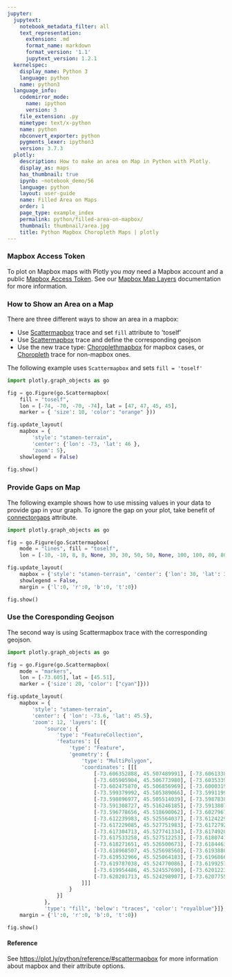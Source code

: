 ```yaml
---
jupyter:
  jupytext:
    notebook_metadata_filter: all
    text_representation:
      extension: .md
      format_name: markdown
      format_version: '1.1'
      jupytext_version: 1.2.1
  kernelspec:
    display_name: Python 3
    language: python
    name: python3
  language_info:
    codemirror_mode:
      name: ipython
      version: 3
    file_extension: .py
    mimetype: text/x-python
    name: python
    nbconvert_exporter: python
    pygments_lexer: ipython3
    version: 3.7.3
  plotly:
    description: How to make an area on Map in Python with Plotly.
    display_as: maps
    has_thumbnail: true
    ipynb: ~notebook_demo/56
    language: python
    layout: user-guide
    name: Filled Area on Maps
    order: 1
    page_type: example_index
    permalink: python/filled-area-on-mapbox/
    thumbnail: thumbnail/area.jpg
    title: Python Mapbox Choropleth Maps | plotly
---
```



### Mapbox Access Token

To plot on Mapbox maps with Plotly you *may* need a Mapbox account and a public [Mapbox Access Token](https://www.mapbox.com/studio). See our [Mapbox Map Layers](/python/mapbox-layers/) documentation for more information.


### How to Show an Area on a Map 

There are three different ways to show an area in a mapbox: 
- Use [Scattermapbox](https://plot.ly/python/reference/#scattermapbox) trace and set `fill` attribute to 'toself' 
- Use [Scattermapbox](https://plot.ly/python/reference/#scattermapbox) trace and define the corresponding geojson
- Use the new trace type: [Choroplethmapbox](https://plot.ly/python/mapbox-county-choropleth/) for mapbox cases, or [Choropleth](https://plot.ly/python/choropleth-maps/) trace for non-mapbox ones.

The following example uses `Scattermapbox` and sets `fill = 'toself'` 

```python
import plotly.graph_objects as go

fig = go.Figure(go.Scattermapbox(
    fill = "toself", 
    lon = [-74, -70, -70, -74], lat = [47, 47, 45, 45],
    marker = { 'size': 10, 'color': "orange" }))

fig.update_layout(
    mapbox = {
        'style': "stamen-terrain", 
        'center': {'lon': -73, 'lat': 46 }, 
        'zoom': 5}, 
    showlegend = False)
        
fig.show()
```

### Provide Gaps on Map

The following example shows how to use missing values in your data to provide gap in your graph. To ignore the gap on your plot, take benefit of [connectorgaps](https://plot.ly/python/reference/#scattermapbox-connectgaps) attribute.

```python
import plotly.graph_objects as go

fig = go.Figure(go.Scattermapbox(
    mode = "lines", fill = "toself",
    lon = [-10, -10, 8, 8, None, 30, 30, 50, 50, None, 100, 100, 80, 80], lat = [30, 6, 6, 30, None, 20, 30, 30, 20, None, 40, 50, 50, 40]))

fig.update_layout(
    mapbox = {'style': "stamen-terrain", 'center': {'lon': 30, 'lat': 30}, 'zoom': 2},
    showlegend = False,
    margin = {'l':0, 'r':0, 'b':0, 't':0})

fig.show()
```

### Use the Coresponding Geojson

The second way is using Scattermapbox trace with the corresponding geojson.

```python
import plotly.graph_objects as go

fig = go.Figure(go.Scattermapbox(
    mode = "markers",
    lon = [-73.605], lat = [45.51],
    marker = {'size': 20, 'color': ["cyan"]}))

fig.update_layout(
    mapbox = {
        'style': "stamen-terrain",
        'center': { 'lon': -73.6, 'lat': 45.5},
        'zoom': 12, 'layers': [{
            'source': {
                'type': "FeatureCollection",
                'features': [{
                    'type': "Feature",
                    'geometry': {
                        'type': "MultiPolygon",
                        'coordinates': [[[
                            [-73.606352888, 45.507489991], [-73.606133883, 45.50687600],
                            [-73.605905904, 45.506773980], [-73.603533905, 45.505698946],
                            [-73.602475870, 45.506856969], [-73.600031904, 45.505696003],
                            [-73.599379992, 45.505389066], [-73.599119902, 45.505632008],
                            [-73.598896977, 45.505514039], [-73.598783894, 45.505617001],
                            [-73.591308727, 45.516246185], [-73.591380782, 45.516280145],
                            [-73.596778656, 45.518690062], [-73.602796770, 45.521348046],
                            [-73.612239983, 45.525564037], [-73.612422919, 45.525642061],
                            [-73.617229085, 45.527751983], [-73.617279234, 45.527774160],
                            [-73.617304713, 45.527741334], [-73.617492052, 45.527498362],
                            [-73.617533258, 45.527512253], [-73.618074188, 45.526759105],
                            [-73.618271651, 45.526500673], [-73.618446320, 45.526287943],
                            [-73.618968507, 45.525698560], [-73.619388002, 45.525216750],
                            [-73.619532966, 45.525064183], [-73.619686662, 45.524889290],
                            [-73.619787038, 45.524770086], [-73.619925742, 45.524584939],
                            [-73.619954486, 45.524557690], [-73.620122362, 45.524377961],
                            [-73.620201713, 45.524298907], [-73.620775593, 45.523650879]
                        ]]]
                    }
                }]
            },
            'type': "fill", 'below': "traces", 'color': "royalblue"}]},
    margin = {'l':0, 'r':0, 'b':0, 't':0})

fig.show()
```

#### Reference
See https://plot.ly/python/reference/#scattermapbox for more information about mapbox and their attribute options.

```python

```

